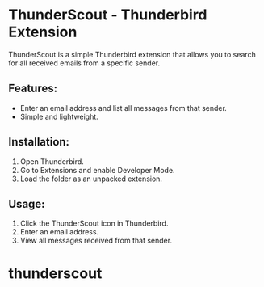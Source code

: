 # ThunderScout - Thunderbird Extension

ThunderScout is a simple Thunderbird extension that allows you to search for all received emails from a specific sender.

## Features:
- Enter an email address and list all messages from that sender.
- Simple and lightweight.

## Installation:
1. Open Thunderbird.
2. Go to Extensions and enable Developer Mode.
3. Load the folder as an unpacked extension.

## Usage:
1. Click the ThunderScout icon in Thunderbird.
2. Enter an email address.
3. View all messages received from that sender.

# thunderscout
